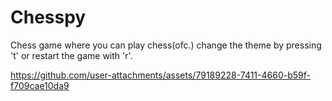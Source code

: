 # Chesspy

Chess game where you can play chess(ofc.) change the theme by pressing 't' or restart the game with 'r'.





https://github.com/user-attachments/assets/79189228-7411-4660-b59f-f709cae10da9

